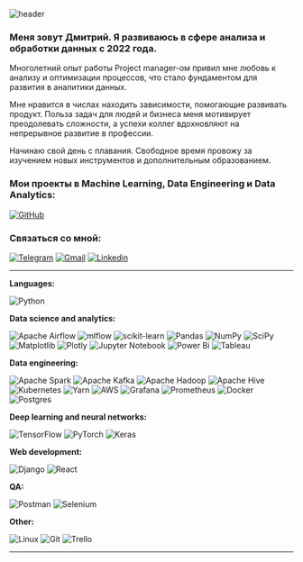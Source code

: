 ![header](https://capsule-render.vercel.app/api?type=waving&color=gradient&height=256&section=header&text=Hello,&fontSize=75&fontAlign=40&animation=fadeIn&fontAlignY=38&desc=welcome%20to%20my%20GitHub%20profile!&descAlignY=53&descAlign=52)

<!-- ![header](https://capsule-render.vercel.app/api?type=venom&height=300&color=gradient&text=Hello,&section=header&reversal=false&textBg=false&fontAlign=50&animation=fadeIn&desc=welcome%20to%20my%20GitHub%20profile!&descAlign=50&descSize=25&descAlignY=62&fontColor=000000&fontAlignY=46) -->

### **Меня зовут Дмитрий. Я развиваюсь в сфере анализа и обработки данных с 2022 года.**
Многолетний опыт работы Project manager-ом привил мне любовь к анализу и оптимизации процессов, что стало фундаментом для развития в аналитики данных. 

Мне нравится в числах находить зависимости, помогающие развивать продукт. Польза задач для людей и бизнеса меня мотивирует преодолевать сложности, а успехи коллег вдохновляют на непрерывное развитие в профессии. 

Начинаю свой день с плавания. Свободное время провожу за изучением новых инструментов и дополнительным образованием.

### Мои проекты в Machine Learning, Data Engineering и Data Analytics: 
[![GitHub](https://img.shields.io/badge/Click_here-%23121011.svg?style=for-the-badge&logo=github&logoColor=white)](https://github.com/DmAlKr76/my_roadmap)

### **Связаться со мной:**

[![Telegram](https://img.shields.io/badge/Telegram-blue?style=for-the-badge&logo=Telegram)](https://t.me/albertovich7)
[![Gmail](https://img.shields.io/badge/Gmail-D14836?style=for-the-badge&logo=gmail&logoColor=white)](mailto:glplgr2021@gmail.com) 
[![Linkedin](https://img.shields.io/badge/linkedin-%230077B5.svg?style=for-the-badge&logo=linkedin&logoColor=white)](www.linkedin.com/in/dmitry-kruglov-487b00127)

***********************

**Languages:**

![Python](https://img.shields.io/badge/python-3670A0?style=for-the-badge&logo=python&logoColor=ffdd54)

**Data science and analytics:**

![Apache Airflow](https://img.shields.io/badge/Apache%20Airflow-017CEE?style=for-the-badge&logo=Apache%20Airflow&logoColor=white)
![mlflow](https://img.shields.io/badge/mlflow-%23d9ead3.svg?style=for-the-badge&logo=numpy&logoColor=blue)
![scikit-learn](https://img.shields.io/badge/scikit--learn-%23F7931E.svg?style=for-the-badge&logo=scikit-learn&logoColor=white)
![Pandas](https://img.shields.io/badge/pandas-%23150458.svg?style=for-the-badge&logo=pandas&logoColor=white)
![NumPy](https://img.shields.io/badge/numpy-%23013243.svg?style=for-the-badge&logo=numpy&logoColor=white)
![SciPy](https://img.shields.io/badge/SciPy-%230C55A5.svg?style=for-the-badge&logo=scipy&logoColor=%white)
![Matplotlib](https://img.shields.io/badge/Matplotlib-%23F46800.svg?style=for-the-badge&logo=Matplotlib&logoColor=black)
![Plotly](https://img.shields.io/badge/Plotly-%233F4F75.svg?style=for-the-badge&logo=plotly&logoColor=white)
![Jupyter Notebook](https://img.shields.io/badge/jupyter-%23FA0F00.svg?style=for-the-badge&logo=jupyter&logoColor=white)
![Power Bi](https://img.shields.io/badge/power_bi-F2C811?style=for-the-badge&logo=powerbi&logoColor=black)
![Tableau](https://img.shields.io/badge/Tableau-E97627?style=for-the-badge&logo=Tableau&logoColor=white)



**Data engineering:**

![Apache Spark](https://img.shields.io/badge/Apache%20Spark-FDEE21?style=for-the-badge&logo=apachespark&logoColor=black)
![Apache Kafka](https://img.shields.io/badge/Apache%20Kafka-23F46800?style=for-the-badge&logo=apachekafka)
![Apache Hadoop](https://img.shields.io/badge/Apache%20Hadoop-66CCFF?style=for-the-badge&logo=apachehadoop&logoColor=black)
![Apache Hive](https://img.shields.io/badge/Apache%20Hive-FDEE21?style=for-the-badge&logo=apachehive&logoColor=black)
![Kubernetes](https://img.shields.io/badge/kubernetes-%23326ce5.svg?style=for-the-badge&logo=kubernetes&logoColor=white)
![Yarn](https://img.shields.io/badge/yarn-%232C8EBB.svg?style=for-the-badge&logo=yarn&logoColor=white)
![AWS](https://img.shields.io/badge/AWS-%23FF9900.svg?style=for-the-badge&logo=amazon-aws&logoColor=white)
![Grafana](https://img.shields.io/badge/grafana-%23F46800.svg?style=for-the-badge&logo=grafana&logoColor=white)
![Prometheus](https://img.shields.io/badge/Prometheus-E6522C?style=for-the-badge&logo=Prometheus&logoColor=white)
![Docker](https://img.shields.io/badge/docker-%230db7ed.svg?style=for-the-badge&logo=docker&logoColor=white)
![Postgres](https://img.shields.io/badge/postgres-%23316192.svg?style=for-the-badge&logo=postgresql&logoColor=white)

**Deep learning and neural networks:**

![TensorFlow](https://img.shields.io/badge/TensorFlow-%23FF6F00.svg?style=for-the-badge&logo=TensorFlow&logoColor=white)
![PyTorch](https://img.shields.io/badge/PyTorch-%23EE4C2C.svg?style=for-the-badge&logo=PyTorch&logoColor=white)
![Keras](https://img.shields.io/badge/Keras-%23D00000.svg?style=for-the-badge&logo=Keras&logoColor=white)

**Web development:**

![Django](https://img.shields.io/badge/django-%23092E20.svg?style=for-the-badge&logo=django&logoColor=white)
![React](https://img.shields.io/badge/react-%2320232a.svg?style=for-the-badge&logo=react&logoColor=%2361DAFB)

**QA:**

![Postman](https://img.shields.io/badge/Postman-FF6C37?style=for-the-badge&logo=postman&logoColor=white)
![Selenium](https://img.shields.io/badge/-selenium-%43B02A?style=for-the-badge&logo=selenium&logoColor=white)

**Other:**

![Linux](https://img.shields.io/badge/Linux-FCC624?style=for-the-badge&logo=linux&logoColor=black)
![Git](https://img.shields.io/badge/git-%23F05033.svg?style=for-the-badge&logo=git&logoColor=white)
![Trello](https://img.shields.io/badge/Trello-0052CC?style=for-the-badge&logo=trello&logoColor=white)

******************

